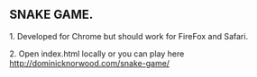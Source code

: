 <h2>SNAKE GAME.</h2>

<p>1. Developed for Chrome but should work for FireFox and Safari.</p>

<p>2. Open index.html locally or you can play here <a href="http://dominicknorwood.com/snake-game/" target="_blank">http://dominicknorwood.com/snake-game/</a></p>
